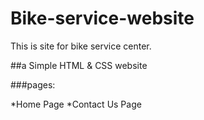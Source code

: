 # Bike-service-website
This is site for bike service center.

##a Simple HTML & CSS website

###pages: 

*Home Page
*Contact Us Page
